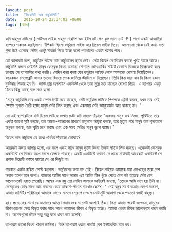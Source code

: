 ```yaml
---
layout: post
title:  "রিয়েলিটি আর ভার্চুয়ালিটি"
date:   2015-10-24 22:34:02 +0600
tags: [বিবিধ]
---
```

কবি মাহমুদ নাঈমের ( সাউন্ডস লাইক মাহমুদ দারবিশ এন্ড ইটস নট লেস কুল দ্যান দ্যাট :P ) সাথে একটা আজাইরা ব্যাপারে পকপক করছিলাম। টপিকটা ছিলো ভার্চুয়াল লাইফ আর রিয়েল লাইফ নিয়ে। আলোচনা থেকে যেই কথা-বার্তা গুলা উঠে এসেছে সেটার একটু সারমর্ম দিতে ইচ্ছে হলো গতকালের একটা ঘটনার পরে।

তো ব্যাপারটা হলো, ভার্চুয়াল লাইফ আর ভার্চুয়ালের স্থানে নেই। সেটা রিয়েল কে রিপ্লেস করছে খুবই আস্তে আস্তে। ভার্চুয়ালি বলতে মেইনলি মানুষ ফেসবুক কিংবা অন্যান্য সোশ্যাল নেটওয়ার্কিং সাইটে যেভাবে নিজেকে রিপ্রেজেন্ট করে চলেছে সে ব্যাপারটার কথা বলছি। সেদিন কারা কারা যেন ভার্চুয়াল লাইফ থেকে অবসরের ঘোষণা দিয়েছিলেন। কয়েকজন সেলেব্রেটি আবার তাদের বিদায়ে শোক জানিয়ে স্ট্যাটাস ও দিয়েছেন। তিনি কিন্ত মারা যান নি কিংবা কোন দুর্ঘটনার শিকার হন নি। জাস্ট তার অনলাইন একাউন্ট থেকে তারা দুরে সরে যাচ্ছেন ঘোষণা দিয়ে। এ ব্যাপারে একটু চিন্তার কিছু আছে বলে মনে হলো।

"মানুষ ভার্চুয়ালি তার একটা স্পেস তৈরী করে যাচ্ছেন, সেটা ভার্চুয়াল লাইফে পিপলকে এট্রাক্ট করছে, যখন তার সেই স্পেসে শূন্যতা তৈরী হচ্ছে মানুষ সেটা ফিল করছে এবং একসময় সেই ভ্যাকুয়ামটা আর থাকছে না। "

তো এই ব্যাপারটাকে যদি রিয়েল লাইফে দেখার চেষ্টা করি তাহলে দাঁড়ায়:
"একজন মানুষ জন্ম নিচ্ছে, পৃথিবীতে তার একটা জায়গা সৃষ্টি করছে, তার আচার-আচরণের মাধ্যমে মানুষকে আকৃষ্ট করছে, তার মৃত্যুর পরে মানুষ তার শূন্যতাকে অনুভব করছে, তার স্মৃতি মনে করছে এবং এক সময় সেটাও মানুষ ভুলে যাচ্ছে।"

রিয়েল আর ভার্চুয়াল এর মধ্যে পার্থক্য দাঁড়াচ্ছে কোথায়?

আরেকটা মজার ব্যাপার হলো, এর ফলে একই সাথে মানুষ দুইটা কিংবা তিনটা লাইফ লিড করছে। একেকটা ফেসবুক একাউন্টে সে নিজের স্বরূপ বদলে ফেলতে পারছে। একটা একাউন্টে হয়তো সে প্রচন্ড মায়াবতী আরেকটা একাউন্টে সে প্রকান্ড বিদ্রোহী বাস্তবে হয়তো সে এর কিছুই না।

গতকাল একটা কবিতা পোস্ট করলাম। ভার্চুয়ালের কথা বাদ দেই। রিয়েল লাইফে আমাকে যারা দেখেছেন তারা বেশ অবাক হলেন মনে হলো। বাস্তবের আমির সাথে আমার এই আমির মিল খুঁজে পেতে বেশ কষ্ট হয়েছে সেটা বেশ ভালোভাবেই ধরতে পেরেছি। আমার এক বন্ধু তো সেদিন আমাকে ডাইরেক্ট বললো, "তোকে আমি মনে হয় চিনি না। ফেসবুকের তোর সাথে আর বাস্তবের তোর আকাশ-পাতাল ব্যবধান কেন?।" সেই বন্ধুর সাথে আমার যেরুপ আচরণ, আমার ভার্সিটির পরিচিতরা আমাকে তাদের সামনে সেরুপে দেখলে মোটামুটি আকাশ থেকে পড়তো বলাই বাহুল্য।

হ্যা। প্রত্যেকের সাথে যে আমাদের আচরণ সমান হবে না সেটা অবশ্যই ঠিক। কিন্ত আমার পয়েন্ট এক্ষেত্রে, মানুষের জীবনধারণের ক্ষেত্র বিস্তৃত হবার সাথে সাথে আমাদের জীবন ও বিস্তৃত হচ্ছে। আমরা একটা জীবন ভালোভাবে ধারণ করছি না। অনেকগুলো জীবন অল্প অল্প করে ধারণ করে চলেছি।

ব্যাপারটা ভালো কিংবা খারাপ জানিনা। কিন্ত ব্যাপারটা ধরতে পারাটা বেশ ইন্টারেস্টিং মনে হয়।